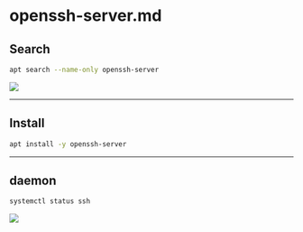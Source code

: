 # openssh-server.md

## Search
````bash
apt search --name-only openssh-server
````
[<img src="https://i.imgur.com/ctlHESt.png">](https://i.imgur.com/ctlHESt.png)

---

## Install
````bash
apt install -y openssh-server
````

---

## daemon
````bash
systemctl status ssh
````
[<img src="https://i.imgur.com/1JY28cK.png">](https://i.imgur.com/1JY28cK.png)
